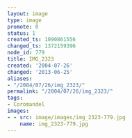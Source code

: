 ```yaml
---
layout: image
type: image
promote: 0
status: 1
created_ts: 1090861556
changed_ts: 1372159396
node_id: 779
title: IMG_2323
created: '2004-07-26'
changed: '2013-06-25'
aliases:
- "/2004/07/26/img_2323/"
permalink: "/2004/07/26/img_2323/"
tags:
- Coromandel
images:
- - src: image/images/img_2323-779.jpg
    name: img_2323-779.jpg
---
```



